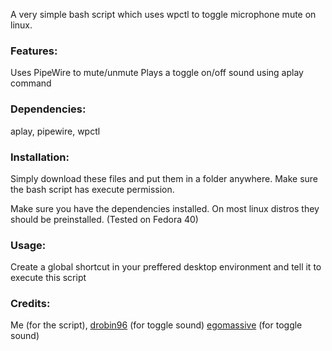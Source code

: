 A very simple bash script which uses wpctl to toggle microphone mute on linux.

### Features:
Uses PipeWire to mute/unmute
Plays a toggle on/off sound using aplay command

### Dependencies:
aplay,
pipewire,
wpctl

### Installation:
Simply download these files and put them in a folder anywhere. Make sure the bash script has execute permission.

Make sure you have the dependencies installed. On most linux distros they should be preinstalled. (Tested on Fedora 40)

### Usage:
Create a global shortcut in your preffered desktop environment and tell it to execute this script

### Credits:
Me (for the script), [drobin96](https://freesound.org/people/drobin96/sounds/617288/) (for toggle sound) [egomassive](https://freesound.org/people/egomassive/sounds/536802/) (for toggle sound)
